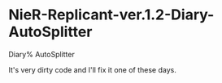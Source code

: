 # NieR-Replicant-ver.1.2-Diary-AutoSplitter
 Diary% AutoSplitter

It's very dirty code and I'll fix it one of these days.
